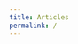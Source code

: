 ```yaml
---
title: Articles
permalink: /
---
```


<div id="map"></div>

<script>

var map = L.map('map',{zoomAnimation:0,noWrap:1})
          .setView([46.6, 2.1], 6)
          .addLayer(new L.tileLayer('http://{s}.basemaps.cartocdn.com/light_nolabels/{z}/{x}/{y}.png',{
            subdomains: 'abcd',
            detectRetina: true,
            minZoom: 6,
            maxZoom: 13
          }));

function draw(file, cl){
  var svg = d3.select(map.getPanes().overlayPane)
             .append("svg").attr("class", cl),
      g = svg.append("g");

  d3.json(file, function(collection) {
    if (collection.type === "Topology") {
      for (key in collection.objects) {
        collection = topojson.feature(collection, collection.objects[key]);
      }}
      path = d3.geo.path().projection(d3.geo.transform({point: project}));

      var p = g.selectAll("path")
                     .data(collection.features)
                     .enter().append("path");

      map.on("viewreset", reset);
      reset();

      function reset() {
        var bounds = path.bounds(collection),
        topLeft = bounds[0],
        bottomRight = bounds[1];

        svg .attr("width", bottomRight[0] - topLeft[0])
            .attr("height", bottomRight[1] - topLeft[1])
            .style("left", topLeft[0] + "px")
            .style("top", topLeft[1] + "px");

        g.attr("transform","translate("+-topLeft[0]+","+-topLeft[1]+")");
        p.attr("d", path).attr("class", cl);
      }

      function project(x,y) {
        var point = map.latLngToLayerPoint(new L.LatLng(y, x));
        this.stream.point(point.x, point.y);}
    });
};

draw("data/geo/topo/departements-1.json","departements");

</script>
